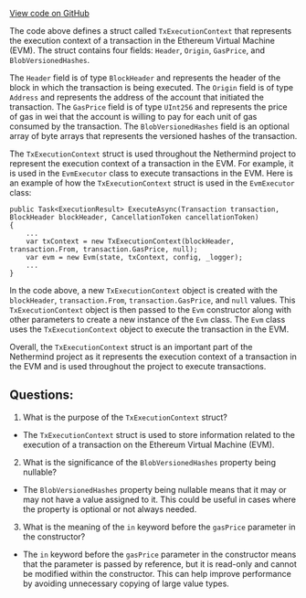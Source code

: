 [View code on GitHub](https://github.com/NethermindEth/nethermind/src/Nethermind/Nethermind.Evm/TxExecutionContext.cs)

The code above defines a struct called `TxExecutionContext` that represents the execution context of a transaction in the Ethereum Virtual Machine (EVM). The struct contains four fields: `Header`, `Origin`, `GasPrice`, and `BlobVersionedHashes`.

The `Header` field is of type `BlockHeader` and represents the header of the block in which the transaction is being executed. The `Origin` field is of type `Address` and represents the address of the account that initiated the transaction. The `GasPrice` field is of type `UInt256` and represents the price of gas in wei that the account is willing to pay for each unit of gas consumed by the transaction. The `BlobVersionedHashes` field is an optional array of byte arrays that represents the versioned hashes of the transaction.

The `TxExecutionContext` struct is used throughout the Nethermind project to represent the execution context of a transaction in the EVM. For example, it is used in the `EvmExecutor` class to execute transactions in the EVM. Here is an example of how the `TxExecutionContext` struct is used in the `EvmExecutor` class:

```
public Task<ExecutionResult> ExecuteAsync(Transaction transaction, BlockHeader blockHeader, CancellationToken cancellationToken)
{
    ...
    var txContext = new TxExecutionContext(blockHeader, transaction.From, transaction.GasPrice, null);
    var evm = new Evm(state, txContext, config, _logger);
    ...
}
```

In the code above, a new `TxExecutionContext` object is created with the `blockHeader`, `transaction.From`, `transaction.GasPrice`, and `null` values. This `TxExecutionContext` object is then passed to the `Evm` constructor along with other parameters to create a new instance of the `Evm` class. The `Evm` class uses the `TxExecutionContext` object to execute the transaction in the EVM.

Overall, the `TxExecutionContext` struct is an important part of the Nethermind project as it represents the execution context of a transaction in the EVM and is used throughout the project to execute transactions.
## Questions: 
 1. What is the purpose of the `TxExecutionContext` struct?
- The `TxExecutionContext` struct is used to store information related to the execution of a transaction on the Ethereum Virtual Machine (EVM).

2. What is the significance of the `BlobVersionedHashes` property being nullable?
- The `BlobVersionedHashes` property being nullable means that it may or may not have a value assigned to it. This could be useful in cases where the property is optional or not always needed.

3. What is the meaning of the `in` keyword before the `gasPrice` parameter in the constructor?
- The `in` keyword before the `gasPrice` parameter in the constructor means that the parameter is passed by reference, but it is read-only and cannot be modified within the constructor. This can help improve performance by avoiding unnecessary copying of large value types.